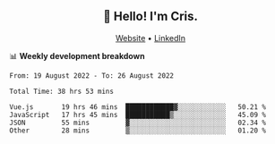 
<h2 align="center">👋 Hello! I'm Cris.</h2>
<p align="center">
  <a href="https://www.criscunas.dev">Website</a> •
  <a href="https://www.linkedin.com/in/cristophercunas/">LinkedIn</a>
</p>


📊 **Weekly development breakdown**
<!--START_SECTION:waka-->

```text
From: 19 August 2022 - To: 26 August 2022

Total Time: 38 hrs 53 mins

Vue.js       19 hrs 46 mins  ████████████▓░░░░░░░░░░░░   50.21 %
JavaScript   17 hrs 45 mins  ███████████▒░░░░░░░░░░░░░   45.09 %
JSON         55 mins         ▓░░░░░░░░░░░░░░░░░░░░░░░░   02.34 %
Other        28 mins         ▒░░░░░░░░░░░░░░░░░░░░░░░░   01.20 %
```

<!--END_SECTION:waka-->
